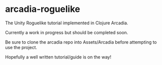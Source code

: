 # arcadia-roguelike
The Unity Roguelike tutorial implemented in Clojure Arcadia.

Currently a work in progress but should be completed soon.

Be sure to clone the arcadia repo into Assets/Arcadia before attempting to use the project.

Hopefully a well written tutorial/guide is on the way!
